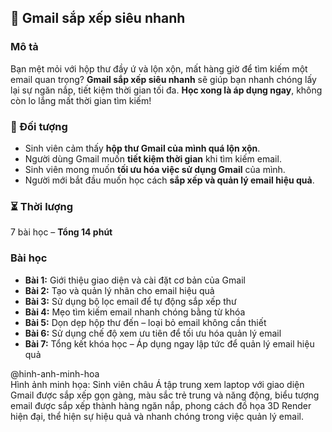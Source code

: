 ## 📌 Gmail sắp xếp siêu nhanh  

### Mô tả  
Bạn mệt mỏi với hộp thư đầy ứ và lộn xộn, mất hàng giờ để tìm kiếm một email quan trọng? **Gmail sắp xếp siêu nhanh** sẽ giúp bạn nhanh chóng lấy lại sự ngăn nắp, tiết kiệm thời gian tối đa. **Học xong là áp dụng ngay**, không còn lo lắng mất thời gian tìm kiếm!  

### 🎯 Đối tượng  
- Sinh viên cảm thấy **hộp thư Gmail của mình quá lộn xộn**.  
- Người dùng Gmail muốn **tiết kiệm thời gian** khi tìm kiếm email.  
- Sinh viên mong muốn **tối ưu hóa việc sử dụng Gmail** của mình.  
- Người mới bắt đầu muốn học cách **sắp xếp và quản lý email hiệu quả**.  

### ⏳ Thời lượng  
7 bài học – **Tổng 14 phút**  

### Bài học  
- **Bài 1:** Giới thiệu giao diện và cài đặt cơ bản của Gmail  
- **Bài 2:** Tạo và quản lý nhãn cho email hiệu quả  
- **Bài 3:** Sử dụng bộ lọc email để tự động sắp xếp thư  
- **Bài 4:** Mẹo tìm kiếm email nhanh chóng bằng từ khóa  
- **Bài 5:** Dọn dẹp hộp thư đến – loại bỏ email không cần thiết  
- **Bài 6:** Sử dụng chế độ xem ưu tiên để tối ưu hóa quản lý email  
- **Bài 7:** Tổng kết khóa học – Áp dụng ngay lập tức để quản lý email hiệu quả  

@hinh-anh-minh-hoa  
Hình ảnh minh họa: Sinh viên châu Á tập trung xem laptop với giao diện Gmail được sắp xếp gọn gàng, màu sắc trẻ trung và năng động, biểu tượng email được sắp xếp thành hàng ngăn nắp, phong cách đồ họa 3D Render hiện đại, thể hiện sự hiệu quả và nhanh chóng trong việc quản lý email.